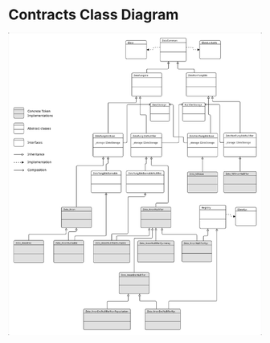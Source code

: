 # Contracts Class Diagram

[![class diagram](../images/contracts-class-diagram.jpg)](../images/contracts-class-diagram.jpg)
